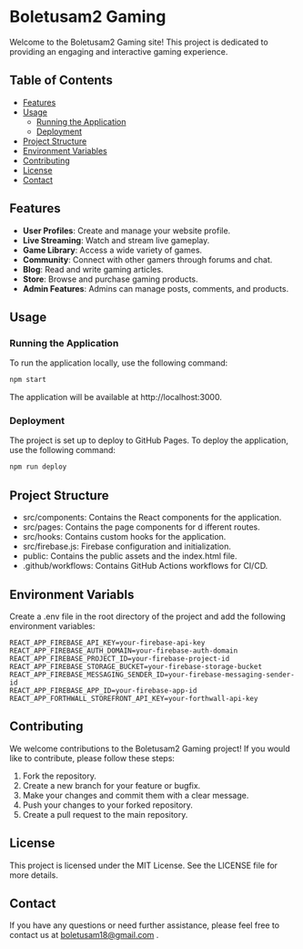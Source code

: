 # Boletusam2 Gaming

Welcome to the Boletusam2 Gaming site! This project is dedicated to providing an engaging and interactive gaming experience.

## Table of Contents

- [Features](#features)
- [Usage](#usage)
  - [Running the Application](#running-the-application)
  - [Deployment](#deployment)
- [Project Structure](#project-structure)
- [Environment Variables](#environment-variables)
- [Contributing](#contributing)
- [License](#license)
- [Contact](#contact)



## Features

- **User Profiles**: Create and manage your website profile.
- **Live Streaming**: Watch and stream live gameplay.
- **Game Library**: Access a wide variety of games.
- **Community**: Connect with other gamers through forums and chat.
- **Blog**: Read and write gaming articles.
- **Store**: Browse and purchase gaming products.
- **Admin Features**: Admins can manage posts, comments, and products.

## Usage

### Running the Application

To run the application locally, use the following command:

```sh
npm start
``` 
The application will be available at http://localhost:3000.

### Deployment

The project is set up to deploy to GitHub Pages. To deploy the application, use the following command:
```sh
npm run deploy
```

## Project Structure
- src/components: Contains the React components for the application.
- src/pages: Contains the page components for d ifferent routes.
- src/hooks: Contains custom hooks for the application.
- src/firebase.js: Firebase configuration and initialization.
- public: Contains the public assets and the index.html file.
- .github/workflows: Contains GitHub Actions workflows for CI/CD.

## Environment Variabls
Create a .env file in the root directory of the project and add the following environment variables:

```
REACT_APP_FIREBASE_API_KEY=your-firebase-api-key
REACT_APP_FIREBASE_AUTH_DOMAIN=your-firebase-auth-domain
REACT_APP_FIREBASE_PROJECT_ID=your-firebase-project-id
REACT_APP_FIREBASE_STORAGE_BUCKET=your-firebase-storage-bucket
REACT_APP_FIREBASE_MESSAGING_SENDER_ID=your-firebase-messaging-sender-id
REACT_APP_FIREBASE_APP_ID=your-firebase-app-id
REACT_APP_FORTHWALL_STOREFRONT_API_KEY=your-forthwall-api-key
```

## Contributing
We welcome contributions to the Boletusam2 Gaming project! If you would like to contribute, please follow these steps:

1. Fork the repository.
2. Create a new branch for your feature or bugfix.
3. Make your changes and commit them with a clear message.
4. Push your changes to your forked repository.
5. Create a pull request to the main repository.

## License

This project is licensed under the MIT License. See the LICENSE file for more details.

## Contact 
If you have any questions or need further assistance, please feel free to contact us at boletusam18@gmail.com .